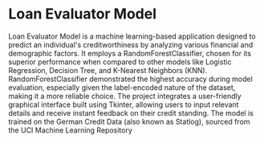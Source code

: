 # Loan Evaluator Model
Loan Evaluator Model  is a machine learning-based application designed to predict an individual's creditworthiness by analyzing various financial and demographic factors. It employs a RandomForestClassifier, chosen for its superior performance when compared to other models like Logistic Regression, Decision Tree, and K-Nearest Neighbors (KNN). RandomForestClassifier demonstrated the highest accuracy during model evaluation, especially given the label-encoded nature of the dataset, making it a more reliable choice. 
The project integrates a user-friendly graphical interface built using Tkinter, allowing users to input relevant details and receive instant feedback on their credit standing. The model is trained on the German Credit Data (also known as Statlog), sourced from the UCI Machine Learning Repository
